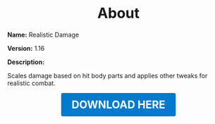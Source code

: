 <h1 style="text-align:center; font-size:2rem; font-weight:bold;">About</h1>

**Name:**
Realistic Damage

**Version:**
1.16

**Description:**

Scales damage based on hit body parts and applies other tweaks for realistic combat.




<p align="center"><a href="https://github.com/LiliaFramework/Modules/raw/refs/heads/gh-pages/realisticdamage.zip" style="display:inline-block;padding:12px 24px;font-size:1.5rem;font-weight:bold;text-decoration:none;color:#fff;background-color:var(--md-primary-fg-color,#007acc);border-radius:4px;">DOWNLOAD HERE</a></p>